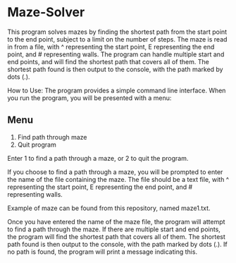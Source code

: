 # Maze-Solver
This program solves mazes by finding the shortest path from the start point to the end point, subject to a limit on the number of steps. The maze is read in from a file, with ^ representing the start point, E representing the end point, and # representing walls. The program can handle multiple start and end points, and will find the shortest path that covers all of them. The shortest path found is then output to the console, with the path marked by dots (.).

How to Use:
The program provides a simple command line interface. When you run the program, you will be presented with a menu:

Menu
----
1. Find path through maze
2. Quit program

Enter 1 to find a path through a maze, or 2 to quit the program.

If you choose to find a path through a maze, you will be prompted to enter the name of the file containing the maze. The file should be a text file, with ^ representing the start point, E representing the end point, and # representing walls. 

Example of maze can be found from this repository, named maze1.txt.

Once you have entered the name of the maze file, the program will attempt to find a path through the maze. If there are multiple start and end points, the program will find the shortest path that covers all of them. The shortest path found is then output to the console, with the path marked by dots (.). If no path is found, the program will print a message indicating this.


